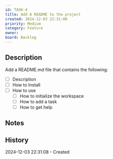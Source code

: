 ```yaml
---
id: TASK-4
title: Add A README to the project
created: 2024-12-03 22:31:08
priority: Medium
category: Feature
owner: 
board: Backlog
---
```


## Description
Add a README.md file that contains the following:

- [ ] Description
- [ ] How to Install
- [ ] How to use
    - [ ] How to initialize the workspace
    - [ ] How to add a task
    - [ ] How to get help

## Notes


## History
2024-12-03 22:31:08 - Created
